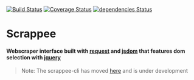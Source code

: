 [![Build Status](https://travis-ci.org/matutter/scrappee.svg?branch=master)](https://travis-ci.org/matutter/scrappee) [![Coverage Status](https://coveralls.io/repos/github/matutter/scrappee/badge.svg?branch=master)](https://coveralls.io/github/matutter/scrappee?branch=master) [![dependencies Status](https://david-dm.org/matutter/scrappee/status.svg)](https://david-dm.org/matutter/scrappee)

# Scrappee
#### Webscraper interface built with [request](https://www.npmjs.com/package/request) and [jsdom](https://www.npmjs.com/package/jsdom) that features dom selection with [jquery](https://www.npmjs.com/package/jquery)
> Note: The scrappee-cli has moved [here](https://github.com/matutter/scrappee-cli) and is under development
